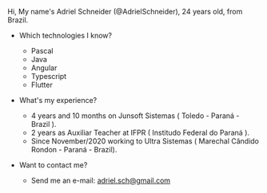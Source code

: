 

<!---
- 👋 Hi, I’m @AdrielSchneider
- 👀 I’m interested in ...
- 🌱 I’m currently learning ...
- 💞️ I’m looking to collaborate on ...
- 📫 How to reach me ...

AdrielSchneider/AdrielSchneider is a ✨ special ✨ repository because its `README.md` (this file) appears on your GitHub profile.
You can click the Preview link to take a look at your changes.
--->

Hi, My name's Adriel Schneider (@AdrielSchneider), 24 years old, from Brazil.

- Which technologies I know?
  - Pascal
  - Java
  - Angular
  - Typescript
  - Flutter
  
- What's my experience?
  - 4 years and 10 months on Junsoft Sistemas ( Toledo - Paraná - Brazil ).
  - 2 years as Auxiliar Teacher at IFPR ( Institudo Federal do Paraná ).
  - Since November/2020 working to Ultra Sistemas ( Marechal Cândido Rondon - Paraná - Brazil).
  
- Want to contact me?
  - Send me an e-mail: adriel.sch@gmail.com
